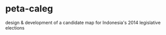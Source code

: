 peta-caleg
==========

design &amp; development of a candidate map for Indonesia's 2014 legislative elections

